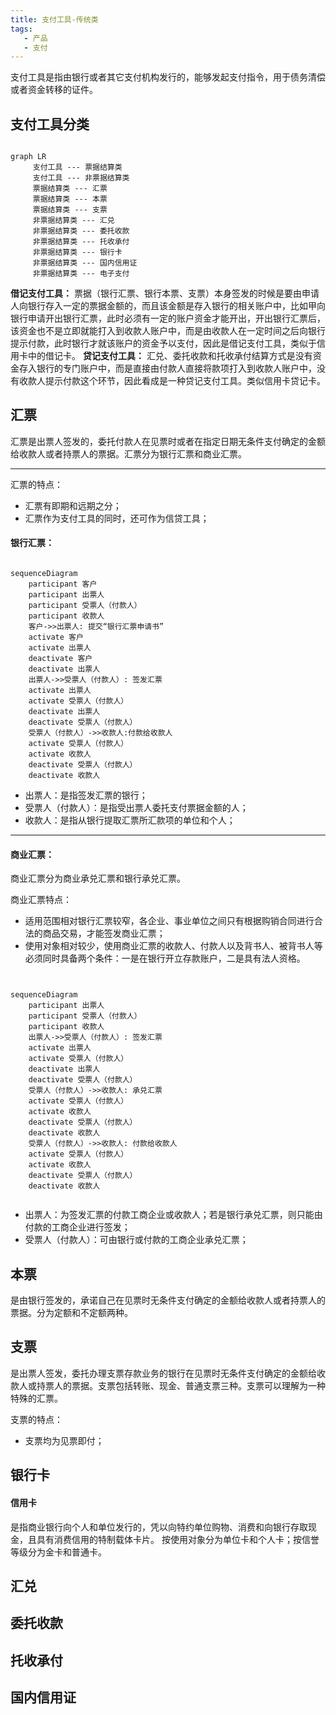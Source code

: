 ```yaml
---
title: 支付工具-传统类
tags:
   - 产品
   - 支付
---
```

支付工具是指由银行或者其它支付机构发行的，能够发起支付指令，用于债务清偿或者资金转移的证件。
<!--more-->

## 支付工具分类

```mermaid

graph LR
     支付工具 --- 票据结算类
     支付工具 --- 非票据结算类
     票据结算类 --- 汇票
     票据结算类 --- 本票
     票据结算类 --- 支票
     非票据结算类 --- 汇兑
     非票据结算类 --- 委托收款
     非票据结算类 --- 托收承付
     非票据结算类 --- 银行卡
     非票据结算类 --- 国内信用证
     非票据结算类 --- 电子支付        

```

**借记支付工具：**
票据（银行汇票、银行本票、支票）本身签发的时候是要由申请人向银行存入一定的票据金额的，而且该金额是存入银行的相关账户中，比如甲向银行申请开出银行汇票，此时必须有一定的账户资金才能开出，开出银行汇票后，该资金也不是立即就能打入到收款人账户中，而是由收款人在一定时间之后向银行提示付款，此时银行才就该账户的资金予以支付，因此是借记支付工具，类似于信用卡中的借记卡。
**贷记支付工具：**
汇兑、委托收款和托收承付结算方式是没有资金存入银行的专门账户中，而是直接由付款人直接将款项打入到收款人账户中，没有收款人提示付款这个环节，因此看成是一种贷记支付工具。类似信用卡贷记卡。


## 汇票
汇票是出票人签发的，委托付款人在见票时或者在指定日期无条件支付确定的金额给收款人或者持票人的票据。汇票分为银行汇票和商业汇票。
*****
汇票的特点：
* 汇票有即期和远期之分；
* 汇票作为支付工具的同时，还可作为信贷工具；


#### 银行汇票：

```mermaid

sequenceDiagram
    participant 客户
    participant 出票人
    participant 受票人（付款人）
    participant 收款人
    客户->>出票人: 提交“银行汇票申请书”
    activate 客户
    activate 出票人
    deactivate 客户
    deactivate 出票人
    出票人->>受票人（付款人）: 签发汇票
    activate 出票人
    activate 受票人（付款人）
    deactivate 出票人
    deactivate 受票人（付款人）
    受票人（付款人）->>收款人:付款给收款人
    activate 受票人（付款人）
    activate 收款人
    deactivate 受票人（付款人）
    deactivate 收款人

```

* 出票人：是指签发汇票的银行；
* 受票人（付款人）：是指受出票人委托支付票据金额的人；
* 收款人：是指从银行提取汇票所汇款项的单位和个人；



*****
#### 商业汇票：
商业汇票分为商业承兑汇票和银行承兑汇票。

商业汇票特点：
* 适用范围相对银行汇票较窄，各企业、事业单位之间只有根据购销合同进行合法的商品交易，才能签发商业汇票；
* 使用对象相对较少，使用商业汇票的收款人、付款人以及背书人、被背书人等必须同时具备两个条件：一是在银行开立存款账户，二是具有法人资格。



```mermaid


sequenceDiagram
    participant 出票人
    participant 受票人（付款人）
    participant 收款人
    出票人->>受票人（付款人）: 签发汇票
    activate 出票人
    activate 受票人（付款人）
    deactivate 出票人
    deactivate 受票人（付款人）
    受票人（付款人）->>收款人: 承兑汇票
    activate 受票人（付款人）
    activate 收款人
    deactivate 受票人（付款人）
    deactivate 收款人
    受票人（付款人）->>收款人: 付款给收款人
    activate 受票人（付款人）
    activate 收款人
    deactivate 受票人（付款人）
    deactivate 收款人


```

* 出票人：为签发汇票的付款工商企业或收款人；若是银行承兑汇票，则只能由付款的工商企业进行签发；
* 受票人（付款人）：可由银行或付款的工商企业承兑汇票；

## 本票
是由银行签发的，承诺自己在见票时无条件支付确定的金额给收款人或者持票人的票据。分为定额和不定额两种。


## 支票
是出票人签发，委托办理支票存款业务的银行在见票时无条件支付确定的金额给收款人或持票人的票据。支票包括转账、现金、普通支票三种。支票可以理解为一种特殊的汇票。

支票的特点：
* 支票均为见票即付；

## 银行卡

#### 信用卡
是指商业银行向个人和单位发行的，凭以向特约单位购物、消费和向银行存取现金，且具有消费信用的特制载体卡片。
按使用对象分为单位卡和个人卡；按信誉等级分为金卡和普通卡。


## 汇兑

## 委托收款

## 托收承付

## 国内信用证


